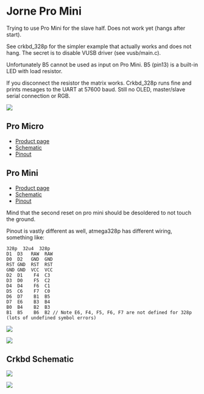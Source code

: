 # Jorne Pro Mini

Trying to use Pro Mini for the slave half. Does not work yet (hangs after start).

See crkbd_328p for the simpler example that actually works and does not hang.
The secret is to disable VUSB driver (see vusb/main.c).

Unfortunately B5 cannot be used as input on Pro Mini.
B5 (pin13) is a built-in LED with load resistor.

If you disconnect the resistor the matrix works.
Crkbd_328p runs fine and prints mesages to the UART at 57600 baud.
Still no OLED, master/slave serial connection or RGB.

![](https://i.imgur.com/HM5wx9k.jpg)


## Pro Micro
* [Product page](https://www.sparkfun.com/products/12640)
* [Schematic](http://cdn.sparkfun.com/datasheets/Dev/Arduino/Boards/Pro_Micro_v13b.pdf)
* [Pinout](https://cdn.sparkfun.com/datasheets/Dev/Arduino/Boards/ProMicro16MHzv1.pdf)

## Pro Mini
* [Product page](https://www.sparkfun.com/products/11113)
* [Schematic](https://cdn.sparkfun.com/datasheets/Dev/Arduino/Boards/Arduino-Pro-Mini-v14.pdf)
* [Pinout](https://cdn.sparkfun.com/assets/d/5/2/f/0/ProMini16MHzv2.pdf)

Mind that the second reset on pro mini should be desoldered to not touch the ground.

Pinout is vastly different as well, atmega328p has different wiring, something like:

```
328p  32u4  328p
D1  D3   RAW  RAW
D0  D2   GND  GND
RST GND  RST  RST
GND GND  VCC  VCC
D2  D1    F4  C3
D3  D0    F5  C2
D4  D4    F6  C1
D5  C6    F7  C0
D6  D7    B1  B5
D7  E6    B3  B4
B0  B4    B2  B3
B1  B5    B6  B2 // Note E6, F4, F5, F6, F7 are not defined for 328p (lots of undefined symbol errors)
```

![](https://i.imgur.com/DgnWuBE.jpg)

![](https://i.imgur.com/V14d3vf.jpg)

## Crkbd Schematic

![](https://i.imgur.com/3FvwNdU.jpg)

![](https://i.imgur.com/FBFUenv.jpg)


